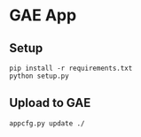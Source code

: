 # GAE App

## Setup

    pip install -r requirements.txt
    python setup.py

## Upload to GAE

    appcfg.py update ./
